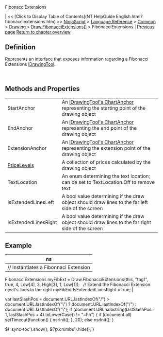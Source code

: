 ﻿










 


FibonacciExtensions







| &lt;&lt; [Click to Display Table of Contents](NT HelpGuide English.html?fibonacciextensions.htm) &gt;&gt;
 [NinjaScript](ninjascript.htm) &gt; [Language Reference](language_reference_wip.htm) &gt; [Common](common.htm) &gt; [Drawing](drawing.htm) &gt; [Draw.FibonacciExtensions()](draw_fibonacciextensions.htm) &gt;
FibonacciExtensions | [Previous page](draw_fibonacciextensions.htm)
[Return to chapter overview](draw_fibonacciextensions.htm)










Definition
----------


Represents an interface that exposes information regarding a Fibonacci Extensions [IDrawingTool](idrawingtool.htm).


 


Methods and Properties
----------------------




|  |  |
| --- | --- |
| StartAnchor | An [IDrawingTool's ChartAnchor](idrawingtool.htm#chartanchor) representing the starting point of the drawing object |
| EndAnchor | An [IDrawingTool's ChartAnchor](idrawingtool.htm#chartanchor) representing the end point of the drawing object |
| ExtensionAnchor | An [IDrawingTool's ChartAnchor](idrawingtool.htm#chartanchor) representing the extension point of the drawing object |
| [PriceLevels](pricelevels.htm) | A collection of prices calculated by the drawing object |
| TextLocation | An enum determining the text location; can be set to TextLocation.Off to remove text |
| IsExtendedLinesLeft | A bool value determining if the draw object should draw lines to the far left side of the screen |
| IsExtendedLinesRight | A bool value determining if the draw object should draw lines to the far right side of the screen |





Example
-------




| ns |
| --- |
| // Instantiates a Fibonnaci Extension
FibonacciExtensions myFibExt = Draw.FibonacciExtensions(this, "tag1", true, 4, Low[4], 3, High[3], 1, Low[1]);
 
// Extend the Fibonacci Extension oject's lines to the right
myFibExt.IsExtendedLinesRight = true; |






 
 var lastSlashPos = document.URL.lastIndexOf("/") &gt; document.URL.lastIndexOf("\\") ? document.URL.lastIndexOf("/") : document.URL.lastIndexOf("\\");
 if (document.URL.substring(lastSlashPos + 1, lastSlashPos + 4).toLowerCase() != "~hh") {
 if (document.all) setTimeout(function() {
 nsrInit();
 }, 20);
 else nsrInit();
 }
 
 
 $('.sync-toc').show();
 $('p.crumbs').hide();
 }
 
 
 




